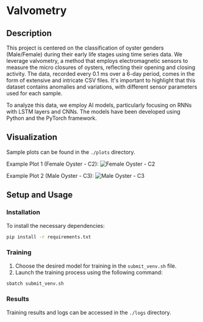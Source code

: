 
# Valvometry

## Description
This project is centered on the classification of oyster genders (Male/Female) during their early life stages using time series data. We leverage valvometry, a method that employs electromagnetic sensors to measure the micro closures of oysters, reflecting their opening and closing activity. The data, recorded every 0.1 ms over a 6-day period, comes in the form of extensive and intricate CSV files. It's important to highlight that this dataset contains anomalies and variations, with different sensor parameters used for each sample.

To analyze this data, we employ AI models, particularly focusing on RNNs with LSTM layers and CNNs. The models have been developed using Python and the PyTorch framework.



## Visualization
Sample plots can be found in the `./plots` directory.

Example Plot 1 (Female Oyster - C2):
![Female Oyster - C2](./datasets/plots/C2_F.png)

Example Plot 2 (Male Oyster - C3):
![Male Oyster - C3](./datasets/plots/C3_M.png)

## Setup and Usage

### Installation
To install the necessary dependencies:
```bash
pip install -r requirements.txt
```

### Training
1. Choose the desired model for training in the `submit_venv.sh` file.
2. Launch the training process using the following command:
```bash
sbatch submit_venv.sh
```

### Results
Training results and logs can be accessed in the `./logs` directory.
